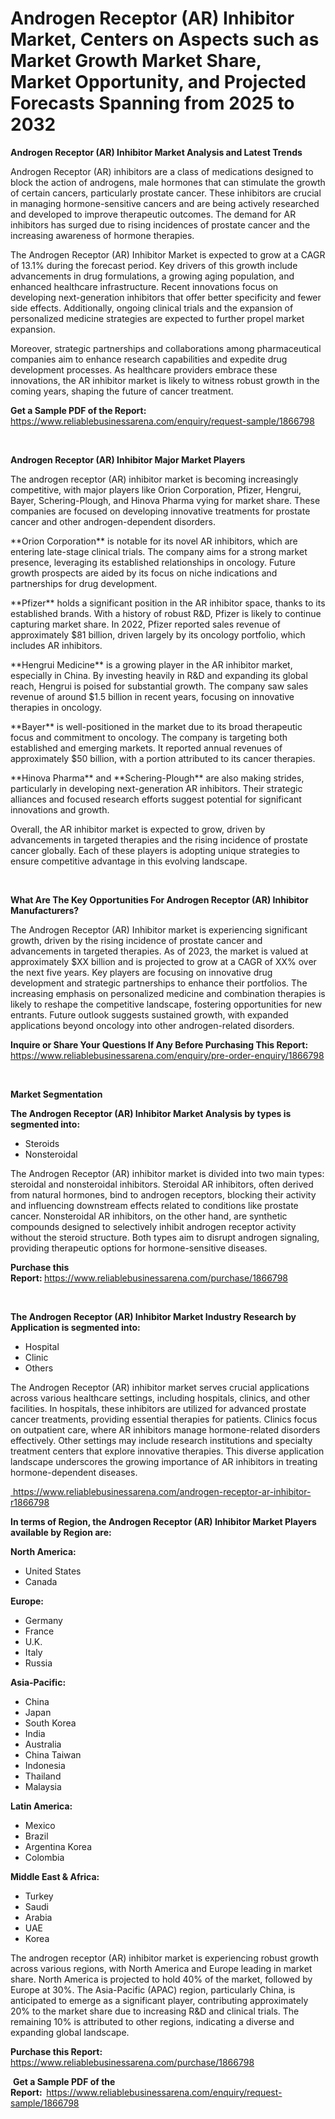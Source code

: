 <p><h1>Androgen Receptor (AR) Inhibitor Market, Centers on Aspects such as Market Growth Market Share, Market Opportunity, and Projected Forecasts Spanning from 2025 to 2032</h1></p><p><strong>Androgen Receptor (AR) Inhibitor Market Analysis and Latest Trends</strong></p>
<p><p>Androgen Receptor (AR) inhibitors are a class of medications designed to block the action of androgens, male hormones that can stimulate the growth of certain cancers, particularly prostate cancer. These inhibitors are crucial in managing hormone-sensitive cancers and are being actively researched and developed to improve therapeutic outcomes. The demand for AR inhibitors has surged due to rising incidences of prostate cancer and the increasing awareness of hormone therapies.</p><p>The Androgen Receptor (AR) Inhibitor Market is expected to grow at a CAGR of 13.1% during the forecast period. Key drivers of this growth include advancements in drug formulations, a growing aging population, and enhanced healthcare infrastructure. Recent innovations focus on developing next-generation inhibitors that offer better specificity and fewer side effects. Additionally, ongoing clinical trials and the expansion of personalized medicine strategies are expected to further propel market expansion. </p><p>Moreover, strategic partnerships and collaborations among pharmaceutical companies aim to enhance research capabilities and expedite drug development processes. As healthcare providers embrace these innovations, the AR inhibitor market is likely to witness robust growth in the coming years, shaping the future of cancer treatment.</p></p>
<p><strong>Get a Sample PDF of the Report:&nbsp;</strong> <a href="https://www.reliablebusinessarena.com/enquiry/request-sample/1866798?utm_campaign=2802&utm_medium=2&utm_source=Github&utm_content=ia&utm_term=19042025&utm_id=androgen-receptor-ar-inhibitor">https://www.reliablebusinessarena.com/enquiry/request-sample/1866798</a></p>
<p>&nbsp;</p>
<p><strong>Androgen Receptor (AR) Inhibitor Major Market Players</strong></p>
<p><p>The androgen receptor (AR) inhibitor market is becoming increasingly competitive, with major players like Orion Corporation, Pfizer, Hengrui, Bayer, Schering-Plough, and Hinova Pharma vying for market share. These companies are focused on developing innovative treatments for prostate cancer and other androgen-dependent disorders.</p><p>**Orion Corporation** is notable for its novel AR inhibitors, which are entering late-stage clinical trials. The company aims for a strong market presence, leveraging its established relationships in oncology. Future growth prospects are aided by its focus on niche indications and partnerships for drug development.</p><p>**Pfizer** holds a significant position in the AR inhibitor space, thanks to its established brands. With a history of robust R&D, Pfizer is likely to continue capturing market share. In 2022, Pfizer reported sales revenue of approximately $81 billion, driven largely by its oncology portfolio, which includes AR inhibitors.</p><p>**Hengrui Medicine** is a growing player in the AR inhibitor market, especially in China. By investing heavily in R&D and expanding its global reach, Hengrui is poised for substantial growth. The company saw sales revenue of around $1.5 billion in recent years, focusing on innovative therapies in oncology.</p><p>**Bayer** is well-positioned in the market due to its broad therapeutic focus and commitment to oncology. The company is targeting both established and emerging markets. It reported annual revenues of approximately $50 billion, with a portion attributed to its cancer therapies.</p><p>**Hinova Pharma** and **Schering-Plough** are also making strides, particularly in developing next-generation AR inhibitors. Their strategic alliances and focused research efforts suggest potential for significant innovations and growth.</p><p>Overall, the AR inhibitor market is expected to grow, driven by advancements in targeted therapies and the rising incidence of prostate cancer globally. Each of these players is adopting unique strategies to ensure competitive advantage in this evolving landscape.</p></p>
<p>&nbsp;</p>
<p><strong>What Are The Key Opportunities For Androgen Receptor (AR) Inhibitor Manufacturers?</strong></p>
<p><p>The Androgen Receptor (AR) Inhibitor market is experiencing significant growth, driven by the rising incidence of prostate cancer and advancements in targeted therapies. As of 2023, the market is valued at approximately $XX billion and is projected to grow at a CAGR of XX% over the next five years. Key players are focusing on innovative drug development and strategic partnerships to enhance their portfolios. The increasing emphasis on personalized medicine and combination therapies is likely to reshape the competitive landscape, fostering opportunities for new entrants. Future outlook suggests sustained growth, with expanded applications beyond oncology into other androgen-related disorders.</p></p>
<p><strong>Inquire or Share Your Questions If Any Before Purchasing This Report:</strong> <a href="https://www.reliablebusinessarena.com/enquiry/pre-order-enquiry/1866798?utm_campaign=2802&utm_medium=2&utm_source=Github&utm_content=ia&utm_term=19042025&utm_id=androgen-receptor-ar-inhibitor">https://www.reliablebusinessarena.com/enquiry/pre-order-enquiry/1866798</a></p>
<p>&nbsp;</p>
<p><strong>Market Segmentation</strong></p>
<p><strong>The Androgen Receptor (AR) Inhibitor Market Analysis by types is segmented into:</strong></p>
<p><ul><li>Steroids</li><li>Nonsteroidal</li></ul></p>
<p><p>The Androgen Receptor (AR) inhibitor market is divided into two main types: steroidal and nonsteroidal inhibitors. Steroidal AR inhibitors, often derived from natural hormones, bind to androgen receptors, blocking their activity and influencing downstream effects related to conditions like prostate cancer. Nonsteroidal AR inhibitors, on the other hand, are synthetic compounds designed to selectively inhibit androgen receptor activity without the steroid structure. Both types aim to disrupt androgen signaling, providing therapeutic options for hormone-sensitive diseases.</p></p>
<p><strong>Purchase this Report:&nbsp;</strong><a href="https://www.reliablebusinessarena.com/purchase/1866798?utm_campaign=2802&utm_medium=2&utm_source=Github&utm_content=ia&utm_term=19042025&utm_id=androgen-receptor-ar-inhibitor">https://www.reliablebusinessarena.com/purchase/1866798</a></p>
<p>&nbsp;</p>
<p><strong>The Androgen Receptor (AR) Inhibitor Market Industry Research by Application is segmented into:</strong></p>
<p><ul><li>Hospital</li><li>Clinic</li><li>Others</li></ul></p>
<p><p>The Androgen Receptor (AR) inhibitor market serves crucial applications across various healthcare settings, including hospitals, clinics, and other facilities. In hospitals, these inhibitors are utilized for advanced prostate cancer treatments, providing essential therapies for patients. Clinics focus on outpatient care, where AR inhibitors manage hormone-related disorders effectively. Other settings may include research institutions and specialty treatment centers that explore innovative therapies. This diverse application landscape underscores the growing importance of AR inhibitors in treating hormone-dependent diseases.</p></p>
<p><a href="https://www.reliablebusinessarena.com/androgen-receptor-ar-inhibitor-r1866798?utm_campaign=2802&utm_medium=2&utm_source=Github&utm_content=ia&utm_term=19042025&utm_id=androgen-receptor-ar-inhibitor">&nbsp;https://www.reliablebusinessarena.com/androgen-receptor-ar-inhibitor-r1866798</a></p>
<p><strong>In terms of Region, the Androgen Receptor (AR) Inhibitor Market Players available by Region are:</strong></p>
<p>
    <p> <strong> North America: </strong>
        <ul>
            <li>United States</li>
            <li>Canada</li>
        </ul>
        </p> 
    <p> <strong> Europe: </strong>
        <ul>
            <li>Germany</li>
            <li>France</li>
            <li>U.K.</li>
            <li>Italy</li>
            <li>Russia</li>
        </ul>
        </p> 
    <p> <strong> Asia-Pacific: </strong>
        <ul>
            <li>China</li>
            <li>Japan</li>
            <li>South Korea</li>
            <li>India</li>
            <li>Australia</li>
            <li>China Taiwan</li>
            <li>Indonesia</li>
            <li>Thailand</li>
            <li>Malaysia</li>
        </ul>
        </p> 
    <p> <strong> Latin America: </strong>
        <ul>
            <li>Mexico</li>
            <li>Brazil</li>
            <li>Argentina Korea</li>
            <li>Colombia</li>
        </ul>
        </p> 
    <p> <strong> Middle East & Africa: </strong>
        <ul>
            <li>Turkey</li>
            <li>Saudi</li>
            <li>Arabia</li>
            <li>UAE</li>
            <li>Korea</li>
        </ul>
    </p>
    </p>
<p><p>The androgen receptor (AR) inhibitor market is experiencing robust growth across various regions, with North America and Europe leading in market share. North America is projected to hold 40% of the market, followed by Europe at 30%. The Asia-Pacific (APAC) region, particularly China, is anticipated to emerge as a significant player, contributing approximately 20% to the market share due to increasing R&D and clinical trials. The remaining 10% is attributed to other regions, indicating a diverse and expanding global landscape.</p></p>
<p><strong>Purchase this Report: </strong><a href="https://www.reliablebusinessarena.com/purchase/1866798?utm_campaign=2802&utm_medium=2&utm_source=Github&utm_content=ia&utm_term=19042025&utm_id=androgen-receptor-ar-inhibitor">https://www.reliablebusinessarena.com/purchase/1866798</a></p>
<p>&nbsp;<strong>Get a Sample PDF of the Report:&nbsp;&nbsp;</strong><a href="https://www.reliablebusinessarena.com/enquiry/request-sample/1866798?utm_campaign=2802&utm_medium=2&utm_source=Github&utm_content=ia&utm_term=19042025&utm_id=androgen-receptor-ar-inhibitor">https://www.reliablebusinessarena.com/enquiry/request-sample/1866798</a></p>
<p><strong></strong></p>
<p><p></p><p></p><p></p></p>